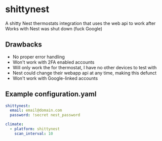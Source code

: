 # shittynest

A shitty Nest thermostats integration that uses the web api to work after Works with Nest was shut down (fuck Google)

## Drawbacks

- No proper error handling
- Won't work with 2FA enabled accounts
- Will only work the for thermostat, I have no other devices to test with
- Nest could change their webapp api at any time, making this defunct
- Won't work with Google-linked accounts

## Example configuration.yaml

```yaml
shittynest:
  email: email@domain.com
  password: !secret nest_password

climate:
  - platform: shittynest
    scan_interval: 10
```
